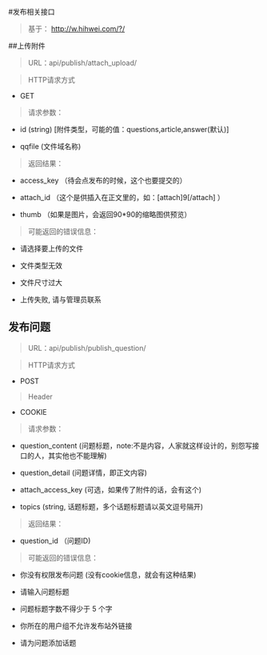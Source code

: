 #发布相关接口

> 基于： http://w.hihwei.com/?/

##上传附件

> URL：api/publish/attach_upload/

> HTTP请求方式

- GET

> 请求参数：

- id (string) [附件类型，可能的值：questions,article,answer(默认)]

- qqfile (文件域名称)

> 返回结果：

- access_key （待会点发布的时候，这个也要提交的）

- attach_id （这个是供插入在正文里的，如：[attach]9[/attach] ）

- thumb （如果是图片，会返回90*90的缩略图供预览）

> 可能返回的错误信息：

- 请选择要上传的文件

- 文件类型无效

- 文件尺寸过大

- 上传失败, 请与管理员联系

## 发布问题

> URL：api/publish/publish_question/

> HTTP请求方式

- POST

> Header

- COOKIE

> 请求参数：

- question_content (问题标题，note:不是内容，人家就这样设计的，别怨写接口的人，其实他也不能理解)

- question_detail (问题详情，即正文内容)

- attach_access_key (可选，如果传了附件的话，会有这个)

- topics (string, 话题标题，多个话题标题请以英文逗号隔开)

> 返回结果：

- question_id （问题ID)

> 可能返回的错误信息：

- 你没有权限发布问题 (没有cookie信息，就会有这种结果)

- 请输入问题标题

- 问题标题字数不得少于 5 个字

- 你所在的用户组不允许发布站外链接

- 请为问题添加话题
